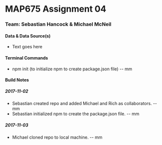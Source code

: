 # MAP675 Assignment 04
### Team: Sebastian Hancock & Michael McNeil

#### Data & Data Source(s)
* Text goes here

#### Terminal Commands
* npm init (to initialize npm to create package.json file) -- mm

#### Build Notes

##### 2017-11-02
* Sebastian created repo and added Michael and Rich as collaborators. -- mm
* Sebastian initialized npm to create the package.json file. -- mm

##### 2017-11-03
* Michael cloned repo to local machine. -- mm
